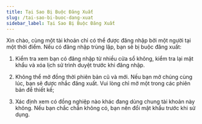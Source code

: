 ```yaml
---
title: Tại Sao Bị Buộc Đăng Xuất
slug: /tai-sao-bi-buoc-dang-xuat
sidebar_label: Tại Sao Bị Buộc Đăng Xuất
---
```


Xin chào, cùng một tài khoản chỉ có thể được đăng nhập bởi một người tại một thời điểm. Nếu có đăng nhập trùng lặp, bạn sẽ bị buộc đăng xuất:

1. Kiểm tra xem bạn có đăng nhập từ nhiều cửa sổ không, kiểm tra lại mật khẩu và xóa lịch sử trình duyệt trước khi đăng nhập.

2. Không thể mở đồng thời phiên bản cũ và mới. Nếu bạn mở chúng cùng lúc, bạn sẽ được nhắc đăng xuất. Vui lòng chỉ mở một trong các phiên bản để thiết kế;

3. Xác định xem có đồng nghiệp nào khác đang dùng chung tài khoản này không. Nếu bạn chắc chắn không có, bạn nên đổi mật khẩu trước khi sử dụng.